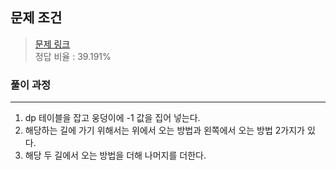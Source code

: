 ## 문제 조건
> <a href = "https://school.programmers.co.kr/learn/courses/30/lessons/42898?language=java"> 문제 링크 </a>  
> 정답 비율 : 39.191%

### 풀이 과정
---
1. dp 테이블을 잡고 웅덩이에 -1 값을 집어 넣는다.
2. 해당하는 길에 가기 위해서는 위에서 오는 방법과 왼쪽에서 오는 방법 2가지가 있다.
3. 해당 두 길에서 오는 방법을 더해 나머지를 더한다.
